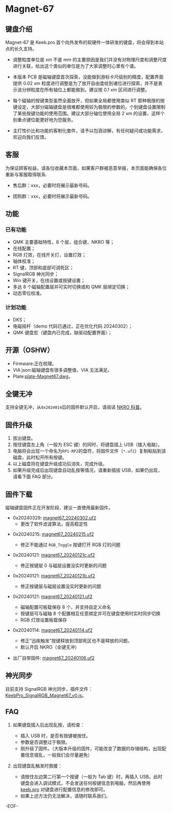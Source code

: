 # Magnet-67

## 键盘介绍

Magnet-67 是 Keeb.pro 首个向外发布的软硬件一体研发的键盘，将会得到本站点的长久支持。

- 调整粒度单位是 xm 不是 mm 的主要原因是我们并没有对物理尺度和调整尺度进行关联，给出这个类似的单位是为了大家调整时心里有个谱。

- 本版本 PCB 是磁轴键盘首次探索，没能做到游标卡尺级别的精度，配置界面提供 0.02 xm 粒度进行调整是为了放开自由度给到诸位进行探索，并不是表示该分辨粒度在所有轴位上都能做到，建议按 0.1 xm 区间进行调整。

- 每个磁轴的按键类型虽然全面放开，但如果全局都使用类似 RT 那种极限的按键设定，大部分磁轴键盘是很难都使用较为极限的参数的，个别键盘设置限制了某些按键功能的使用范围。建议大部分轴位使用全局 2 xm 的设置，这样个别重点键位能更好地为您服务。

- 主打性价比和功能的客制化套件，请予以包涵谅解，有任何疑问或功能需求，欢迎向我们反馈。

## 客服

为保证顾客权益，请各位收藏本页面，如果客户群被恶意举报，本页面能确保各位重新与客服取得联系.

- 售后群：xxx，必要时将展示最新号码。

- 团购群：xxx，必要时将展示最新号码。

## 功能

### 已有功能

- QMK 主要基础特性，8 个层，组合键，NKRO 等；
- 在线配置；
- RGB 灯效，在线开关灯，设置灯效；
- 轴体校准；
- RT 键，顶部和底部可调死区；
- SignalRGB 神光同步；
- Win 键开关，在线设置或按键设置；
- 多达 8 个磁轴配置层并可实时切换或和 QMK 层绑定切换；
- 动态零位校准。

### 计划功能

- DKS；
- 电磁摇杆（demo 代码已通过，正在优化代码 20240302）；
- QMK 键盘宏（键盘内已完成，缺驱动配置界面）；

## 开源（OSHW）

- Firmware:正在梳理。
- VIA json:磁轴键盘有很多调整值，VIA 无法满足。
- Plate:[plate-Magnet67.dwg](/OSHW_files/KeebPro_magnet67/plate-Magnet67.dwg ':ignore')。

## 全键无冲

支持全键无冲，从`0x2024014`后的固件默认开启，请阅读 [NKRO 科普](/nkro.md)。

## 固件升级

1. 拔出键盘。
2. 按住键盘左上角（一般为 ESC 键）的同时，将键盘插上 USB（接入电脑）。
3. 电脑将会出现一个命名为`RP1-RP2`的盘符，将固件文件（`*.uf2`）复制粘贴到该磁盘，此时松开所有按键。
4. 以上磁盘将在键盘升级成功后消失，完成升级。
5. 如果升级完成后出现键盘自动乱按等情况，请重新插拔 USB，如果仍出现，请看下面 FAQ 部分。

## 固件下载

磁轴键盘固件正在开发阶段，建议一直使用最新固件。

- 0x20240329: [magnet67_20240302.uf2](/download_firmware/KeebPro_magnet67/keebpro_magnet67_202403292100.uf2 ':ignore')
  - 更改了软件滤波算法，提高稳定性

<!-- - 0x20240302: [magnet67_20240302.uf2](/download_firmware/KeebPro_magnet67/keebpro_magnet67_202403021515.uf2 ':ignore')
  - 据反映，非常不稳定，谨慎使用。
  - 加入自动零位校准，降低温漂原因带来的断触等问题的出现概率 -->

- 0x20240215: [magnet67_20240215.uf2](/download_firmware/KeebPro_magnet67/keebpro_magnet67_202402151250.uf2 ':ignore')

  - 修正不能通过 `RGB_Toggle` 按键打开 RGB 灯的问题

- 0x20240121: [magnet67_20240121c.uf2](/download_firmware/KeebPro_magnet67/keebpro_magnet67_202401211703.uf2 ':ignore')

  - 修正按键层 0 与磁层设置没实时更新的问题

- 0x20240121: [magnet67_20240121b.uf2](/download_firmware/KeebPro_magnet67/keebpro_magnet67_202401211042.uf2 ':ignore')

  - 修正按键层与磁层设置没实时更新的问题

- 0x20240121: [magnet67_20240121.uf2](/download_firmware/KeebPro_magnet67/keebpro_magnet67_202401211005.uf2 ':ignore')

  - 磁轴配置可板载保存 8 个，并支持自定义命名
  - 按键层可与磁轴 8 个配置相互任意绑定并可在键盘使用时实时同步切换
  - RGB 灯效设置板载保存

- 0x20240114: [magnet67_20240114.uf2](/download_firmware/KeebPro_magnet67/keebpro_magnet67_202401141238.uf2 ':ignore')

  - 修正“迅疾触发”按键释放到顶部死区也不是释放的问题。
  - 默认开启 NKRO（全键无冲）

- 出厂自带固件: [magnet67_20240106.uf2](/download_firmware/KeebPro_magnet67/keebpro_magnet67_202401061715.uf2 ':ignore')

## 神光同步

目前支持 SignalRGB 神光同步，插件文件：[KeebPro_SignalRGB_Magnet67_v0.js](/SignalRGB/KeebPro_magnet67/KeebPro_SignalRGB_Magnet67.js ':ignore')。

## FAQ

1. 如果键盘插入后出现乱按，请检查：

   - 插入 USB 时，是否有按键被按住。
   - 参数是否调整过于极限。
   - 刚升级了固件。（大版本升级的固件，可能改变了数据的存储结构，出现配置信息错乱，一般我们会尽量避免）

2. 出现键盘乱触发时救援：

   - 请按住左边第二行第一个按键（一般为 Tab 键）时，再插入 USB。此时键盘会进入调试模式，不会发送任何按键信息到电脑，然后再使用 [keeb.pro](https://keeb.pro/configurator/) 对键盘进行配置信息的修改即可。
   - 如果上述方法仍无法解决，请随时联系我们。

-EOF-
